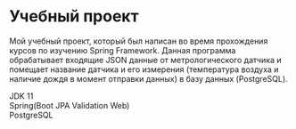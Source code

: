 # Учебный проект
Мой учебный проект, который был написан во время прохождения курсов по изучению Spring Framework.
Данная программа обрабатывает входящие JSON данные от метрологического датчика и помещает название датчика и его измерения (температура воздуха и наличие дождя в момент отправки данных) в базу данных (PostgreSQL).

JDK 11  
    Spring(Boot  JPA  Validation  Web)    
PostgreSQL  
